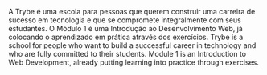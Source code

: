 A Trybe é uma escola para pessoas que querem construir uma carreira de sucesso em tecnologia e que se compromete integralmente com seus estudantes. O Módulo 1 é uma Introdução ao Desenvolvimento Web, já colocando o aprendizado em prática através dos exercícios.
Trybe is a school for people who want to build a successful career in technology and who are fully committed to their students. Module 1 is an Introduction to Web Development, already putting learning into practice through exercises.
